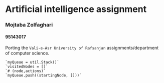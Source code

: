 # Artificial intelligence assignment

### Mojtaba Zolfaghari
#### 95143017

Porting the `Vali-e-Asr University of Rafsanjan` assignments/department of computer science.

    `myQueue = util.Stack()`
    `visitedNodes = []`
    `# (node,actions)`
    `myQueue.push((startingNode, []))`

